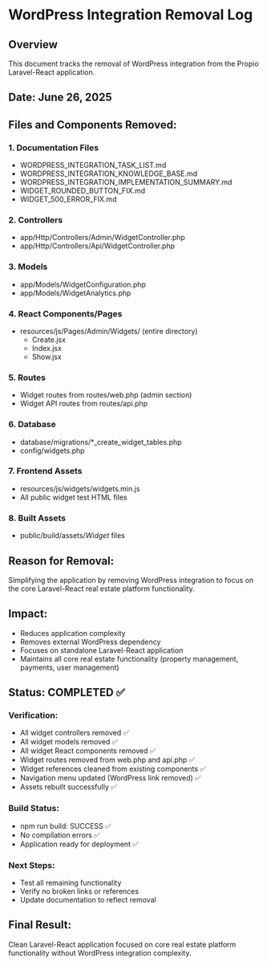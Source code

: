 # WordPress Integration Removal Log

## Overview
This document tracks the removal of WordPress integration from the Propio Laravel-React application.

## Date: June 26, 2025

## Files and Components Removed:

### 1. Documentation Files
- WORDPRESS_INTEGRATION_TASK_LIST.md
- WORDPRESS_INTEGRATION_KNOWLEDGE_BASE.md  
- WORDPRESS_INTEGRATION_IMPLEMENTATION_SUMMARY.md
- WIDGET_ROUNDED_BUTTON_FIX.md
- WIDGET_500_ERROR_FIX.md

### 2. Controllers
- app/Http/Controllers/Admin/WidgetController.php
- app/Http/Controllers/Api/WidgetController.php

### 3. Models
- app/Models/WidgetConfiguration.php
- app/Models/WidgetAnalytics.php

### 4. React Components/Pages
- resources/js/Pages/Admin/Widgets/ (entire directory)
  - Create.jsx
  - Index.jsx  
  - Show.jsx

### 5. Routes
- Widget routes from routes/web.php (admin section)
- Widget API routes from routes/api.php

### 6. Database
- database/migrations/*_create_widget_tables.php
- config/widgets.php

### 7. Frontend Assets
- resources/js/widgets/widgets.min.js
- All public widget test HTML files

### 8. Built Assets
- public/build/assets/*Widget* files

## Reason for Removal:
Simplifying the application by removing WordPress integration to focus on the core Laravel-React real estate platform functionality.

## Impact:
- Reduces application complexity
- Removes external WordPress dependency
- Focuses on standalone Laravel-React application
- Maintains all core real estate functionality (property management, payments, user management)

## Status: COMPLETED ✅

### Verification:
- All widget controllers removed ✅
- All widget models removed ✅  
- All widget React components removed ✅
- Widget routes removed from web.php and api.php ✅
- Widget references cleaned from existing components ✅
- Navigation menu updated (WordPress link removed) ✅
- Assets rebuilt successfully ✅

### Build Status:
- npm run build: SUCCESS ✅
- No compilation errors ✅
- Application ready for deployment ✅

### Next Steps:
- Test all remaining functionality
- Verify no broken links or references
- Update documentation to reflect removal

## Final Result:
Clean Laravel-React application focused on core real estate platform functionality without WordPress integration complexity.
